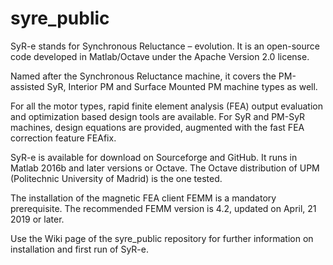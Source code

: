 # syre_public

SyR-e stands for Synchronous Reluctance – evolution. It is an open-source code developed in Matlab/Octave under the Apache Version 2.0 license.

Named after the Synchronous Reluctance machine, it covers the PM-assisted SyR, Interior PM and Surface Mounted PM machine types as well.

For all the motor types, rapid finite element analysis (FEA) output evaluation and optimization based design tools are available. For SyR and PM-SyR machines, design equations are provided, augmented with the fast FEA correction feature FEAfix.


SyR-e is available for download on Sourceforge and GitHub. It runs in Matlab 2016b and later versions or Octave. The Octave distribution of UPM (Politechnic University of Madrid) is the one tested.

The installation of the magnetic FEA client FEMM is a mandatory prerequisite. The recommended FEMM version is 4.2, updated on April, 21 2019 or later.

Use the Wiki page of the syre_public repository for further information on installation and first run of SyR-e.
